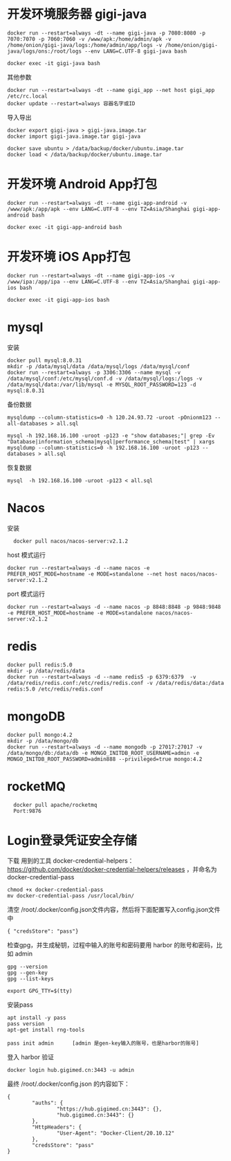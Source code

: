 # 开发环境服务器 gigi-java

	docker run --restart=always -dt --name gigi-java -p 7080:8080 -p 7070:7070 -p 7060:7060 -v /www/apk:/home/admin/apk -v /home/onion/gigi-java/logs:/home/admin/app/logs -v /home/onion/gigi-java/logs/ons:/root/logs --env LANG=C.UTF-8 gigi-java bash
	
	docker exec -it gigi-java bash
	
其他参数

	docker run --restart=always -dt --name gigi_app --net host gigi_app /etc/rc.local
	docker update --restart=always 容器名字或ID

导入导出

	docker export gigi-java > gigi-java.image.tar
	docker import gigi-java.image.tar gigi-java

	docker save ubuntu > /data/backup/docker/ubuntu.image.tar
	docker load < /data/backup/docker/ubuntu.image.tar

# 开发环境 Android App打包

	docker run --restart=always -dt --name gigi-app-android -v /www/apk:/app/apk --env LANG=C.UTF-8 --env TZ=Asia/Shanghai gigi-app-android bash
	
	docker exec -it gigi-app-android bash
	
# 开发环境 iOS App打包

	docker run --restart=always -dt --name gigi-app-ios -v /www/ipa:/app/ipa --env LANG=C.UTF-8 --env TZ=Asia/Shanghai gigi-app-ios bash
	
	docker exec -it gigi-app-ios bash
	

# mysql

安装
	
	docker pull mysql:8.0.31
	mkdir -p /data/mysql/data /data/mysql/logs /data/mysql/conf
	docker run --restart=always -p 3306:3306 --name mysql -v /data/mysql/conf:/etc/mysql/conf.d -v /data/mysql/logs:/logs -v /data/mysql/data:/var/lib/mysql -e MYSQL_ROOT_PASSWORD=123 -d mysql:8.0.31


备份数据
	
	mysqldump --column-statistics=0 -h 120.24.93.72 -uroot -pOnionm123 --all-databases > all.sql

	mysql -h 192.168.16.100 -uroot -p123 -e "show databases;"| grep -Ev "Database|information_schema|mysql|performance_schema|test" | xargs mysqldump --column-statistics=0 -h 192.168.16.100 -uroot -p123 --databases > all.sql

恢复数据

	mysql  -h 192.168.16.100 -uroot -p123 < all.sql


# Nacos
安装

	  docker pull nacos/nacos-server:v2.1.2
	  
host 模式运行

	docker run --restart=always -d --name nacos -e PREFER_HOST_MODE=hostname -e MODE=standalone --net host nacos/nacos-server:v2.1.2

port 模式运行

	docker run --restart=always -d --name nacos -p 8848:8848 -p 9848:9848 -e PREFER_HOST_MODE=hostname -e MODE=standalone nacos/nacos-server:v2.1.2


# redis

	docker pull redis:5.0
	mkdir -p /data/redis/data
	docker run --restart=always -d --name redis5 -p 6379:6379  -v /data/redis/redis.conf:/etc/redis/redis.conf -v /data/redis/data:/data  redis:5.0 /etc/redis/redis.conf 


# mongoDB
	 
	docker pull mongo:4.2
	mkdir -p /data/mongo/db
	docker run --restart=always -d --name mongodb -p 27017:27017 -v /data/mongo/db:/data/db -e MONGO_INITDB_ROOT_USERNAME=admin -e MONGO_INITDB_ROOT_PASSWORD=admin888 --privileged=true mongo:4.2


# rocketMQ
	  docker pull apache/rocketmq
	  Port:9876

	 
# Login登录凭证安全存储
下载 用到的工具 docker-credential-helpers：https://github.com/docker/docker-credential-helpers/releases ，并命名为 docker-credential-pass
	
	chmod +x docker-credential-pass
	mv docker-credential-pass /usr/local/bin/

清空 /root/.docker/config.json文件内容，然后将下面配置写入config.json文件中

	{ "credsStore": "pass"}

检查gpg，并生成秘钥，过程中输入的账号和密码要用 harbor 的账号和密码，比如 admin 
	
	gpg --version
	gpg --gen-key
	gpg --list-keys
	
	export GPG_TTY=$(tty)
	
安装pass

	apt install -y pass
	pass version
	apt-get install rng-tools

	pass init admin		 [admin 是gen-key输入的账号，也是harbor的账号]
	
登入 harbor 验证

	docker login hub.gigimed.cn:3443 -u admin

最终 /root/.docker/config.json 的内容如下：

	{
        	"auths": {
                	"https://hub.gigimed.cn:3443": {},
                	"hub.gigimed.cn:3443": {}
        	},
        	"HttpHeaders": {
                	"User-Agent": "Docker-Client/20.10.12"
        	},
        	"credsStore": "pass"
	}







